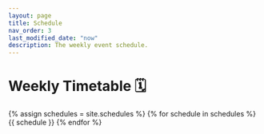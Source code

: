 ```yaml
---
layout: page
title: Schedule
nav_order: 3
last_modified_date: "now"
description: The weekly event schedule.
---
```


# Weekly Timetable 🗓️  

{% assign schedules = site.schedules %}
{% for schedule in schedules %}
{{ schedule }}
{% endfor %}

